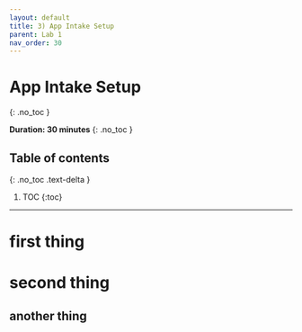 ```yaml
---
layout: default
title: 3) App Intake Setup
parent: Lab 1
nav_order: 30
---
```


# App Intake Setup
{: .no_toc }

**Duration: 30 minutes**
{: .no_toc }

## Table of contents
{: .no_toc .text-delta }

1. TOC
{:toc}

---

# first thing

# second thing

## another thing